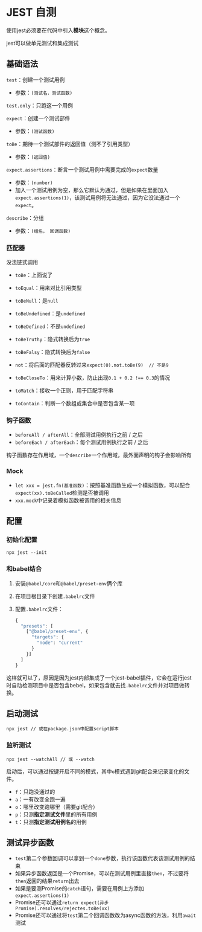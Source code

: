 # JEST 自测

使用jest必须要在代码中引入**模块**这个概念。

jest可以做单元测试和集成测试



## 基础语法

`test`：创建一个测试用例

* 参数：`(测试名，测试函数)`

`test.only`：只跑这一个用例

`expect`：创建一个测试部件

* 参数：`(测试函数)`

`toBe`：期待一个测试部件的返回值（测不了引用类型）

* 参数：`(返回值)`

`expect.assertions`：断言一个测试用例中需要完成的`expect`数量

* 参数：`(number)`
* 加入一个测试用例为空，那么它默认为通过，但是如果在里面加入`expect.assertions(1)`，该测试用例将无法通过，因为它没法通过一个`expect`。

`describe`：分组

* 参数：`(组名， 回调函数)`



### 匹配器

没法链式调用

* `toBe`：上面说了

* `toEqual`：用来对比引用类型

* `toBeNull`：是`null`

* `toBeUndefined`：是`undefined`

* `toBeDefined`：不是`undefined`

* `toBeTruthy`：隐式转换后为`true`

* `toBeFalsy`：隐式转换后为`false`

* `not`：将后面的匹配器反转过来`expect(0).not.toBe(9)  // 不是9`

* `toBeCloseTo`：用来计算小数，防止出现`0.1 + 0.2 !== 0.3`的情况

* `toMatch`：接收一个正则，用于匹配字符串

* `toContain`：判断一个数组或集合中是否包含某一项

  

### 钩子函数

* `beforeAll / afterAll`：全部测试用例执行之前 / 之后
* `beforeEach / afterEach`：每个测试用例执行之前 / 之后

钩子函数存在作用域，一个`describe`一个作用域，最外面声明的钩子会影响所有



### Mock

* `let xxx = jest.fn(基准函数)`：按照基准函数生成一个模拟函数，可以配合`expect(xx).toBeCalled`检测是否被调用
* `xxx.mock`中记录着模拟函数被调用的相关信息



## 配置

### 初始化配置

```shell
npx jest --init
```



### 和babel结合

1. 安装`@babel/core`和`@babel/preset-env`俩个库

2. 在项目根目录下创建`.babelrc`文件

3. 配置`.babelrc`文件：

   ```js
   {
     "presets": [
       ["@babel/preset-env", {
         "targets": {
           "node": "current"
         }
       }]
     ]
   }
   ```

这样就可以了，原因是因为jest内部集成了一个jest-babel插件，它会在运行jest时自动检测项目中是否包含bebel，如果包含就去找`.babelrc`文件并对项目做转换。



## 启动测试

```shell
npx jest // 或在package.json中配置script脚本
```



### 监听测试

```shell
npx jest --watchAll // 或 --watch
```

启动后，可以通过按键开启不同的模式，其中`o`模式遇到git配合来记录变化的文件。

* `f`：只跑没通过的
* `a`：一有改变全跑一遍
* `o`：哪里改变跑哪里（需要git配合）
* `p`：只测**指定测试文件**里的所有用例
* `t`：只测**指定测试用例名**的用例 



 

## 测试异步函数

* `test`第二个参数回调可以拿到一个`done`参数，执行该函数代表该测试用例的结束
* 如果异步函数返回是一个Promise，可以在测试用例里直接`then`，不过要将`then`返回的结果`return`出去
* 如果是要测Promise的`catch`语句，需要在用例上方添加`expect.assertions(1)`
* Promise还可以通过`return expect(异步Promise).resolves/rejectes.toBe(xx)`
* Promise还可以通过将`test`第二个回调函数改为async函数的方法，利用`await`测试